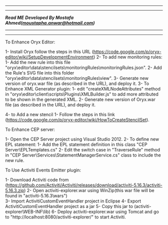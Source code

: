 ******************************************************************************************************************************
******************************************************************************************************************************
************************************************************Read ME***********************************************************
***********************************Developed By Mostafa Ahmed(moustapha.anwar@hotmail.com)************************************
******************************************************************************************************************************
******************************************************************************************************************************

To Enhance Oryx Editor: 

1- Install Oryx follow the steps in this URL (https://code.google.com/p/oryx-editor/wiki/SetupDevelopmentEnvironment)
2- To add new monitoring rules:
	1- Add the new rule into this file "oryx\editor\data\stencilsets\monitoringRules\monitoringRules.json".
	2- Add the Rule's SVG file into this folder "oryx\editor\data\stencilsets\monitoringRules\view".
	3- Generate new version of oryx.war file (as described in the URL), and deploy it.
3- To Enhance XML Generator plugin:
	1- edit "createXMLNodeAttributes" method in "oryx\editor\client\scripts\Plugins\XMLBuilder.js" to add more attributed to be shown in the generated XML.
	2- Generate new version of Oryx.war file (as described in the URL), and deploy it.
	
4- to Add a new stencil
	1- Follow the steps in this link (https://code.google.com/p/oryx-editor/wiki/HowToCreateStencilSet).
	
To Enhance CEP server:

1- Open the CEP Server project using Visual Studio 2012.
2- To define new EPL statement:
	1- Add the EPL statement definition in this class "CEP Server\EPLTemplates.cs"
	2- Edit the switch case in "TraverseRule" method in "CEP Server\Services\StatementManagerService.cs" class to include the new rule.
	
To Use Activiti Events Emitter plugin:

1- Download Activiti code from (https://github.com/Activiti/Activiti/releases/download/activiti-5.16.3/activiti-5.16.3.zip)
2- Open activiti-explorer.war using WinZip(this war file will be found in "activiti-5.16.3\wars")   
3- Import ActivitiCustomEventHandler project in Eclipse	
4- Export ActivitiCustomEventHandler project as a jar
5- Copy this jar to (activiti-explorer\WEB-INF\lib)
6- Deploy activiti-explorer.war using Tomcat and go to "http://localhost:8080/activiti-explorer/" to start Activiti.    

